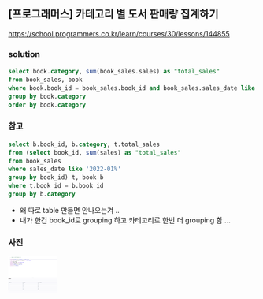 ## [프로그래머스] 카테고리 별 도서 판매량 집계하기
https://school.programmers.co.kr/learn/courses/30/lessons/144855

### solution
```SQL
select book.category, sum(book_sales.sales) as "total_sales"
from book_sales, book
where book.book_id = book_sales.book_id and book_sales.sales_date like '2022-01%'
group by book.category
order by book.category
```

### 참고
```SQL
select b.book_id, b.category, t.total_sales
from (select book_id, sum(sales) as "total_sales"
from book_sales
where sales_date like '2022-01%'
group by book_id) t, book b
where t.book_id = b.book_id 
group by b.category
```
- 왜 따로 table 만들면 안나오는겨 .. 
- 내가 한건 book_id로 grouping 하고 카테고리로 한번 더 grouping 함 ... 

### 사진
<img src="https://github.com/seeun98/codingTestStudy/blob/seeun/src/seeun/pgm/SQL/GROUP%20BY/%EC%B9%B4%ED%85%8C%EA%B3%A0%EB%A6%AC%20%EB%B3%84%20%EB%8F%84%EC%84%9C%20%ED%8C%90%EB%A7%A4%EB%9F%89%20%EC%A7%91%EA%B3%84%ED%95%98%EA%B8%B0.PNG" width="100">

